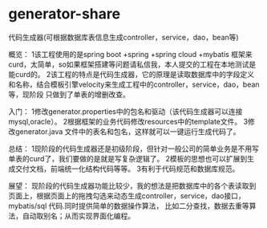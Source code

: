 # generator-share
代码生成器(可根据数据库表信息生成controller，service，dao，bean等)

概览：
1该工程使用的是spring boot +spring +spring cloud +mybatis 框架来curd，太简单，so如果框架搭建等问题请私信我，本人提交的工程在本地测试是能curd的。
2该工程的特点是代码生成器，它的原理是读取数据库中的字段定义和名称，结合模板引擎velocity来生成工程中的controller，service，dao，bean等，现阶段
只做到了单表的增删改查。

入门：
1修改generator.properties中的包名和驱动（该代码生成器可以连接mysql,oracle）。
2根据框架的业务代码修改resources中的template文件。
3修改generator.java 文件中的表名和包名，这样就可以一键运行生成代码了。

总结：
1现阶段的代码生成器还是初级阶段，但针对一般公司的简单业务是不用写单表的curd了，我们要做的是就是写复杂逻辑了。
2模板的思想也可以扩展到生成交付文档，前端统一化结构代码等等。
3有利于代码规范和数据库规范。

展望：
现阶段的代码生成器功能比较少，我的想法是把数据库中的各个表读取到页面上，根据页面上的拖拽勾选来动态生成controller，service，dao接口，mybatis/sql 代码.同时提供简单的数据操作算法，
比如二分查找，数据去重等算法，自动取别名；从而实现界面化编程。
